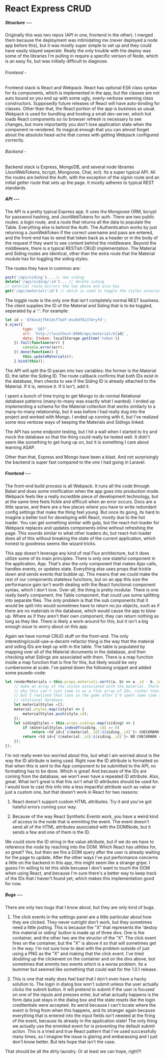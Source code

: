 # React Express CRUD

##### Structure ---

Originally this was two repos (API in one, frontend in the other). I merged them because the deployment was intimidating me (never deployed a node app before this), but it was mostly super simple to set up and they could have easily stayed seperate. Really the only trouble with the deploy was some of the libraries I'm pulling in require a specific verison of Node, which is an easy fix, but was initially difficult to diagnose. 

###### Frontend - 
Frontend stack is React and Webpack. React has optional ES6 class syntax for its components, which is implemented in the app, but the classes are not auto bound so you end up with some ugly, overly-verbose seeming class constructors. Supposedly future releases of React will have auto-binding for classes. Other than that, the React portion of the app is business as usual. Webpack is used for bundling and hosting a small dev-server, which hot loads React components so no browser refresh is necessary to see changes, but more importantly you don't lose application state when the component re-rendered. Its magical enough that you can almost forget about the absolute head-ache that comes with getting Webpack configured correctly. 

###### Backend - 
Backend stack is Express, MongoDB, and several node libraries (JsonWebTokens, bcrypt, Mongoose, Chai, ect). Its a super typical API. All the routes are behind the Auth, with the exception of the signin route and an initial getter route that sets up the page. It mostly adheres to typical REST standards. 

##### API ---

The API is a pretty typical Express app. It uses the Mongoose ORM, bcrypt for password hashing, and JsonWebTokens for auth. There are two public routes: a login route, and a route that returns all the data to populate the Table. Everything else is behind the Auth. The Authentication works by just returning a JsonWebToken if the correct username and pass are entered, and the front-end has to send that token back as a header or in the body of the request if they want to see content behind the middleware. Beyond the middleware, there is a typical RESTish CRUD implementation. The Material and Siding routes are identical, other than the extra route that the Material module has for toggling the siding styles. 

The routes they have in common are: 

```javascript
post('/api/siding')... // new siding
delete('/api/siding/:id')... // delete siding
// material route mirrors the two above and also has
get('/api/material/:id') // which is used to toggle the styles associated with a particular material.
```
The toggle route is the only one that isn't completely normal REST business. The client supplies the ID of the Material and Siding that is to be toggled, seperated by a ':'. For example:
```javascript
let id = '876asdjfhkldsf7adf:dss6df8i374ryfd';
$.ajax({
        type: 'GET',
        url: `http://localhost:8080/api/material/${id}`,
        data: {token: localStorage.getItem('token')}
    }).fail(function(err) {
        console.error(err);
    }).done(function() {
        this.updateMaterials();
    }.bind(this));
```
The API will split the ID param into two variables: the former is the Material ID, the latter the Siding ID. The route callback confirms that both IDs exist in the database, then checks to see if the Siding ID is already attached to the Material. If it is, remove it. If it isn't, add it.

I spent a bunch of time trying to get Mongo to do normal Relational database patterns (many-to-many was exactly what I wanted). I ended up implementing a schema for the Material collection that works similarly to a many-to-many relationship, but it was before I had really dug into the project and worked with Mongo. I ended up running with it, but I've realized some less verbose ways of keeping the Materials and Sidings linked. 

The API has some endpoint testing, but I hit a wall when I started to try and mock the database so that the thing could really be tested well. It didn't seem like something to get hung up on, but it is something I care about learning ASAP. 

Other than that, Express and Mongo have been a blast. And not surprisingly the backend is super fast compared to the one I had going in Laravel.

##### Frontend ---
The front-end build process is all Webpack. It runs all the code through Babel and does some minification when the app goes into production mode. Webpack feels like a really incredible piece of development technology, but at the same time feels fickle and difficult when an error occurs. Docs are a little sparse, and there are a few places where you have to write redundant config settings that make the thing feel young. But once its going, its hard to imagine a better tool for developing with React, mostly due to the hot loader. You can get something similar with gulp, but the react-hot-loader for Webpack replaces and updates components inline without refreshing the page. This sounds similar to what other loaders do, but react-hot-loader does all of this without breaking the state of the current application, which honest to goodness seems like wizard tricks. 

This app doesn't leverage any kind of real Flux architecture, but it does utilize some of its main principles. There is only one stateful component in the application, App. That's also the only component that makes Ajax calls, handles events, or updates state. Everything else uses props that trickle down and sends events that bubble up. This means that we could make the rest of our components stateless functions, but on an app this size the performance gain isn't worth dealing with the React functional component syntax, which I don't love. Over-all, the thing is pretty modular. There is one really beefy component, the Table component, that could use some splitting into separate files. The only problem is that the sub components that it would be split into would sometimes have to return no jsx objects, such as if there are no materials in the database, which would cause the app to blow up. Where as if they aren't their own component, they can return nothing as long as they like. There is likely a work-around for this, but it isn't a big enough issue to worry about on this app. 

Again we have normal CRUD stuff on the front-end. The only interesting/could-use-a-decent-refactor thing is the way that the material and siding IDs are kept up with in the table. The table is populated by mapping over all of the Material documents in the database, and then checking what Sidings are associated with them. There is a map function inside a map function that is fine for this, but likely would be very cumbersome at scale. I've paired down the following snippet and added some psuedo-code:
```javascript
let renderMaterials = this.props.materials.sort((a, b) => a._id - b._id).map((material, index) => {
    // make an array of the styles associated with the material. There really isn't any reason
    // why this can't just come in as a flat array of IDs, rather than an array of objects as expressed in the Material schema,
    // but I realized that late in the game after I'd spent some time trying to make Mongo act like a 
    // relational database.
    let materialStyles =[];
    material.styles.map((style) => {
        materialStyles.push(style.id);
    });
    let sidingStyles = this.props.sidings.map((siding) => {
        if (materialStyles.indexOf(siding._id) >= 0) 
            return <td id={`${material._id}:${siding._id}`}> CHECKMARK </td>
        return <td id={`${material._id}:${siding._id}`}> NO CHECKMARK </td>
    });
});
```
I'm not really even too worried about this, but what I am worried about is the way the ID attribute is being used. Right now the ID attribute is formatted so that when this is sent to the App component to be submitted to the API, no formatting has to be done. Which is great! And because of the IDs are coming from the database, we won't ever have a repeated ID attribute. Also, great. What isn't great is that this isn't what ID attributes should be used for. I would love to cast this info into a less impactful attribute such as value or just a custom one, but that doesn't work in React for two reasons: 

1. React doesn't support custom HTML attributes. Try it and you've got hateful errors coming your way.

2. Because of the way React Synthetic Events work, you have a weird kind of access to the node that is emmiting the event. The event doesn't send all of the HTML attributes associated with the DOMNode, but it sends a few and one of them is the ID.

We could store the ID string in the value attribute, but if we do we have to reference the node by reaching into the DOM. Which React has utilities for, so great? Yes, but then we fire a DOM query after the user is already waiting for the page to update. After the other ways I've put performance concerns a little on the backend in this app, this might seem like a strange gripe. I guess I'm willing to let this slide becuase I don't want to touch the DOM when using React, and because I'm sure there's a better way to keep track of the IDs that I haven't found yet, which makes this implementation good for now. 

##### Bugs ---
There are only two bugs that I know about, but they are only kind of bugs. 

1. The click events in the settings panel are a little particular about how they are clicked. They never outright don't work, but they sometimes need a little jostling. This is because the "X" that represents the 'destoy this material or siding' button is made up of three divs. One is the container, and the other two are the structor of the "X". The click event fires on the container, but the "X" is above it so that will sometimes get in the way. I'm not sure how to deal with the problem outside of just using a PNG as the "X" and making that the click event. I've tried doubling up the clickevent on the container and on the divs above, but sometimes that emmits two events which is a worse problem. Its a bummer but seemed like something that could wait for the 1.0.1 release. 

2. This is one that really does feel bad that I don't even have a hacky solution to. The login in dialog box won't submit unless the user actually clicks the submit button. It will pretend to submit if the user is focused on one of the inputs and presses enter, but what actually happens is the form data just stays in the dialog box and the state resets like the login creditentials were accepted. Its werid because I can't locate where the event is firing from when this happens, and its stranger again because everything that is entered into the input fields isn't needed at the firing of the event, because its already in the application state! The only thing we actually use the emmited event for is preventing the default submit action. This is a tried and true React pattern that I've used successfully many times, so I imagine the issue is glaring and embarassing and I just don't know better. But lets hope that isn't the case.

That should be all the dirty laundry. Or at least we can hope, right?!

















